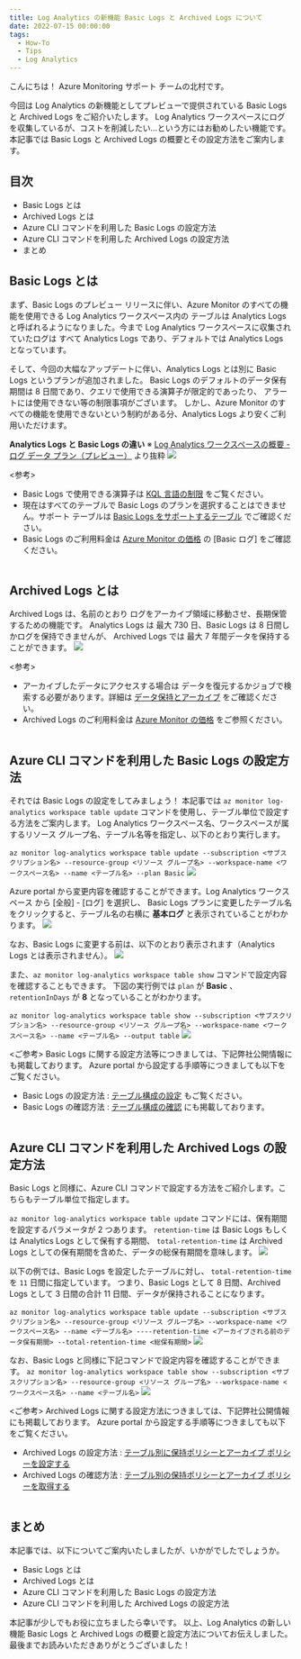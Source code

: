 ```yaml
---
title: Log Analytics の新機能 Basic Logs と Archived Logs について
date: 2022-07-15 00:00:00
tags:
  - How-To
  - Tips
  - Log Analytics
---
```


こんにちは！ Azure Monitoring サポート チームの北村です。

今回は Log Analytics の新機能としてプレビューで提供されている Basic Logs と Archived Logs をご紹介いたします。
Log Analytics ワークスペースにログを収集しているが、コストを削減したい...という方にはお勧めしたい機能です。
本記事では Basic Logs と Archived Logs の概要とその設定方法をご案内します。

<!-- more -->

## 目次
- Basic Logs とは
- Archived Logs とは 
- Azure CLI コマンドを利用した Basic Logs の設定方法
- Azure CLI コマンドを利用した Archived Logs の設定方法
- まとめ



## Basic Logs とは
まず、Basic Logs のプレビュー リリースに伴い、Azure Monitor のすべての機能を使用できる Log Analytics ワークスペース内の
テーブルは Analytics Logs と呼ばれるようになりました。今まで Log Analytics ワークスペースに収集されていたログは
すべて Analytics Logs であり、デフォルトでは Analytics Logs となっています。


そして、今回の大幅なアップデートに伴い、Analytics Logs とは別に Basic Logs というプランが追加されました。
Basic Logs のデフォルトのデータ保有期間は 8 日間であり、クエリで使用できる演算子が限定的であったり、
アラートには使用できない等の制限事項がございます。
しかし、Azure Monitor のすべての機能を使用できないという制約がある分、Analytics Logs より安くご利用いただけます。

**Analytics Logs と Basic Logs の違い**
※ [Log Analytics ワークスペースの概要 - ログ データ プラン（プレビュー）](https://docs.microsoft.com/ja-JP/azure/azure-monitor/logs/log-analytics-workspace-overview#log-data-plans-preview) より抜粋
![](./BasicLogsAndArchivedLogs/image01.png)

<参考>
- Basic Logs で使用できる演算子は [KQL 言語の制限](https://docs.microsoft.com/ja-JP/azure/azure-monitor/logs/basic-logs-query?tabs=portal-1#kql-language-limits) をご覧ください。
- 現在はすべてのテーブルで Basic Logs のプランを選択することはできません。サポート テーブルは [Basic Logs をサポートするテーブル](https://docs.microsoft.com/ja-JP/azure/azure-monitor/logs/basic-logs-configure?tabs=cli-1%2Ccli-2#which-tables-support-basic-logs) でご確認ください。
- Basic Logs のご利用料金は [Azure Monitor の価格](https://azure.microsoft.com/ja-jp/pricing/details/monitor/) の [Basic ログ] をご確認ください。
<br><br>



## Archived Logs とは
Archived Logs は、名前のとおり ログをアーカイブ領域に移動させ、長期保管するための機能です。
Analytics Logs は 最大 730 日、Basic Logs は 8 日間しかログを保持できませんが、
Archived Logs では 最大 7 年間データを保持することができます。
![](./BasicLogsAndArchivedLogs/image02.png)

<参考>
- アーカイブしたデータにアクセスする場合は データを復元するかジョブで検索する必要があります。詳細は [データ保持とアーカイブ](https://docs.microsoft.com/ja-JP/azure/azure-monitor/logs/log-analytics-workspace-overview#data-retention-and-archive) をご確認ください。
- Archived Logs のご利用料金は [Azure Monitor の価格](https://azure.microsoft.com/ja-jp/pricing/details/monitor/) をご参照ください。
<br><br>



## Azure CLI コマンドを利用した Basic Logs の設定方法
それでは Basic Logs の設定をしてみましょう！
本記事では `az monitor log-analytics workspace table update` コマンドを使用し、テーブル単位で設定する方法をご案内します。
Log Analytics ワークスペース名、ワークスペースが属するリソース グループ名、テーブル名等を指定し、以下のとおり実行します。

`az monitor log-analytics workspace table update --subscription <サブスクリプション名> --resource-group <リソース グループ名> --workspace-name <ワークスペース名> --name <テーブル名> --plan Basic`
![](./BasicLogsAndArchivedLogs/image03.png)

Azure portal から変更内容を確認することができます。Log Analytics ワークスペース から [全般] - [ログ] を選択し、
Basic Logs プランに変更したテーブル名をクリックすると、テーブル名の右横に **基本ログ** と表示されていることがわかります。
![](./BasicLogsAndArchivedLogs/image04.png)

なお、Basic Logs に変更する前は、以下のとおり表示されます（Analytics Logs とは表示されません）。
![](./BasicLogsAndArchivedLogs/image05.png)

また、`az monitor log-analytics workspace table show` コマンドで設定内容を確認することもできます。
下図の実行例では `plan` が **Basic** 、`retentionInDays` が **8** となっていることがわかります。

`az monitor log-analytics workspace table show --subscription <サブスクリプション名> --resource-group <リソース グループ名> --workspace-name <ワークスペース名> --name <テーブル名> --output table`
![](./BasicLogsAndArchivedLogs/image06.png)


<ご参考>
Basic Logs に関する設定方法等につきましては、下記弊社公開情報にも掲載しております。
Azure portal から設定する手順等につきましても以下をご覧ください。
- Basic Logs の設定方法 : [テーブル構成の設定](https://docs.microsoft.com/ja-JP/azure/azure-monitor/logs/basic-logs-configure?tabs=cli-1%2Ccli-2#set-table-configuration) もご覧ください。
- Basic Logs の確認方法 : [テーブル構成の確認](https://docs.microsoft.com/ja-JP/azure/azure-monitor/logs/basic-logs-configure?tabs=cli-1%2Ccli-2#check-table-configuration) にも掲載しております。
<br><br>



## Azure CLI コマンドを利用した Archived Logs の設定方法
Basic Logs と同様に、Azure CLI コマンドで設定する方法をご紹介します。こちらもテーブル単位で指定します。

`az monitor log-analytics workspace table update` コマンドには、保有期間を設定するパラメータが 2 つあります。
`retention-time` は Basic Logs もしくは Analytics Logs として保有する期間、
`total-retention-time` は Archived Logs としての保有期間を含めた、データの総保有期間を意味します。 
![](./BasicLogsAndArchivedLogs/image07.png)

以下の例では、Basic Logs を設定したテーブルに対し、 `total-retention-time` を `11` 日間に指定しています。
つまり、Basic Logs として 8 日間、Archived Logs として 3 日間の合計 11 日間、データが保持されることになります。

`az monitor log-analytics workspace table update --subscription <サブスクリプション名> --resource-group <リソース グループ名> --workspace-name <ワークスペース名> --name <テーブル名> ----retention-time <アーカイブされる前のデータ保有期間> --total-retention-time <総保有期間>`
![](./BasicLogsAndArchivedLogs/image08.png)


なお、Basic Logs と同様に下記コマンドで設定内容を確認することができます。
`az monitor log-analytics workspace table show --subscription <サブスクリプション名> --resource-group <リソース グループ名> --workspace-name <ワークスペース名> --name <テーブル名>`
![](./BasicLogsAndArchivedLogs/image09.png)


<ご参考>
Archived Logs に関する設定方法につきましては、下記弊社公開情報にも掲載しております。
Azure portal から設定する手順等につきましても以下をご覧ください。
- Archived Logs の設定方法 : [テーブル別に保持ポリシーとアーカイブ ポリシーを設定する](https://docs.microsoft.com/ja-JP/azure/azure-monitor/logs/data-retention-archive?tabs=cli-1%2Capi-2#set-retention-and-archive-policy-by-table) 
- Archived Logs の確認方法 : [テーブル別の保持ポリシーとアーカイブ ポリシーを取得する](https://docs.microsoft.com/ja-JP/azure/azure-monitor/logs/data-retention-archive?tabs=cli-1%2Ccli-2#get-retention-and-archive-policy-by-table)
<br><br>



## まとめ
本記事では、以下についてご案内いたしましたが、いかがでしたでしょうか。

- Basic Logs とは
- Archived Logs とは 
- Azure CLI コマンドを利用した Basic Logs の設定方法
- Azure CLI コマンドを利用した Archived Logs の設定方法

本記事が少しでもお役に立ちましたら幸いです。
以上、Log Analytics の新しい機能 Basic Logs と Archived Logs の概要と設定方法についてお伝えしました。
最後までお読みいただきありがとうございました！